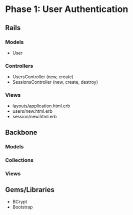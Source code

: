 # Phase 1: User Authentication

## Rails
### Models
* User

### Controllers
* UsersController (new, create)
* SessionsController (new, create, destroy)

### Views
* layouts/application.html.erb
* users/new.html.erb
* session/new.html.erb

## Backbone
### Models

### Collections

### Views

## Gems/Libraries
* BCrypt
* Bootstrap
